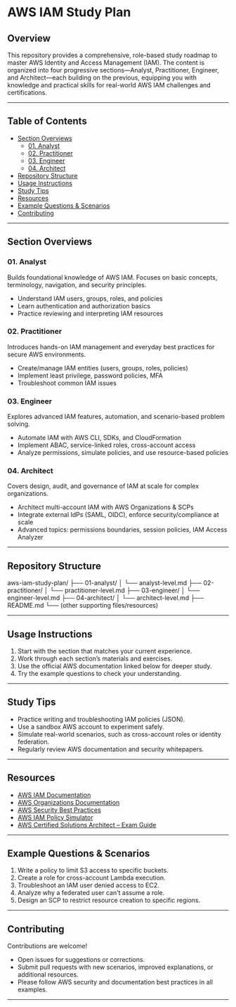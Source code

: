 # AWS IAM Study Plan

## Overview

This repository provides a comprehensive, role-based study roadmap to master AWS Identity and Access Management (IAM). The content is organized into four progressive sections—Analyst, Practitioner, Engineer, and Architect—each building on the previous, equipping you with knowledge and practical skills for real-world AWS IAM challenges and certifications.

---

## Table of Contents

- [Section Overviews](#section-overviews)
    - [01. Analyst](#01-analyst)
    - [02. Practitioner](#02-practitioner)
    - [03. Engineer](#03-engineer)
    - [04. Architect](#04-architect)
- [Repository Structure](#repository-structure)
- [Usage Instructions](#usage-instructions)
- [Study Tips](#study-tips)
- [Resources](#resources)
- [Example Questions & Scenarios](#example-questions--scenarios)
- [Contributing](#contributing)

---

## Section Overviews

### 01. Analyst

Builds foundational knowledge of AWS IAM. Focuses on basic concepts, terminology, navigation, and security principles.
- Understand IAM users, groups, roles, and policies
- Learn authentication and authorization basics
- Practice reviewing and interpreting IAM resources

### 02. Practitioner

Introduces hands-on IAM management and everyday best practices for secure AWS environments.
- Create/manage IAM entities (users, groups, roles, policies)
- Implement least privilege, password policies, MFA
- Troubleshoot common IAM issues

### 03. Engineer

Explores advanced IAM features, automation, and scenario-based problem solving.
- Automate IAM with AWS CLI, SDKs, and CloudFormation
- Implement ABAC, service-linked roles, cross-account access
- Analyze permissions, simulate policies, and use resource-based policies

### 04. Architect

Covers design, audit, and governance of IAM at scale for complex organizations.
- Architect multi-account IAM with AWS Organizations & SCPs
- Integrate external IdPs (SAML, OIDC), enforce security/compliance at scale
- Advanced topics: permissions boundaries, session policies, IAM Access Analyzer

---

## Repository Structure
aws-iam-study-plan/ ├── 01-analyst/ │ └── analyst-level.md ├── 02-practitioner/ │ └── practitioner-level.md ├── 03-engineer/ │ └── engineer-level.md ├── 04-architect/ │ └── architect-level.md ├── README.md └── (other supporting files/resources)


---

## Usage Instructions

1. Start with the section that matches your current experience.
2. Work through each section’s materials and exercises.
3. Use the official AWS documentation linked below for deeper study.
4. Try the example questions to check your understanding.

---

## Study Tips

- Practice writing and troubleshooting IAM policies (JSON).
- Use a sandbox AWS account to experiment safely.
- Simulate real-world scenarios, such as cross-account roles or identity federation.
- Regularly review AWS documentation and security whitepapers.

---

## Resources

- [AWS IAM Documentation](https://docs.aws.amazon.com/IAM/latest/UserGuide/)
- [AWS Organizations Documentation](https://docs.aws.amazon.com/organizations/latest/userguide/orgs_introduction.html)
- [AWS Security Best Practices](https://d1.awsstatic.com/whitepapers/Security/AWS_Security_Best_Practices.pdf)
- [AWS IAM Policy Simulator](https://policysim.aws.amazon.com)
- [AWS Certified Solutions Architect – Exam Guide](https://aws.amazon.com/certification/certified-solutions-architect-associate/)

---

## Example Questions & Scenarios

1. Write a policy to limit S3 access to specific buckets.
2. Create a role for cross-account Lambda execution.
3. Troubleshoot an IAM user denied access to EC2.
4. Analyze why a federated user can't assume a role.
5. Design an SCP to restrict resource creation to specific regions.

---

## Contributing

Contributions are welcome!
- Open issues for suggestions or corrections.
- Submit pull requests with new scenarios, improved explanations, or additional resources.
- Please follow AWS security and documentation best practices in all examples.

---
